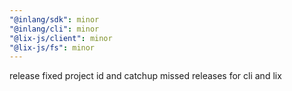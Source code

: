 ```yaml
---
"@inlang/sdk": minor
"@inlang/cli": minor
"@lix-js/client": minor
"@lix-js/fs": minor
---
```


release fixed project id and catchup missed releases for cli and lix
